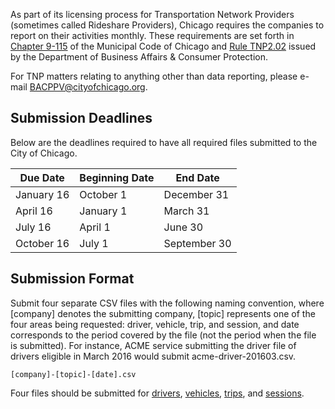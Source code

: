 As part of its licensing process for Transportation Network Providers (sometimes called Rideshare Providers), Chicago requires the companies to report on their activities monthly. These requirements are set forth in [Chapter 9-115](https://chicagocode.org/9/9-115/) of the Municipal Code of Chicago and [Rule TNP2.02](https://www.cityofchicago.org/content/dam/city/depts/dol/rulesandregs/TNPRulesFinalEFF20151120.pdf) issued by the Department of Business Affairs & Consumer Protection.

For TNP matters relating to anything other than data reporting, please e-mail BACPPV@cityofchicago.org.

## Submission Deadlines

Below are the deadlines required to have all required files submitted to the City of Chicago.

|   Due Date   | Beginning Date |   End Date   |
|--------------|----------------|--------------|
| January 16   | October 1      | December 31  |
| April 16     | January 1      | March 31     |
| July 16      | April 1        | June 30      |
| October 16   | July 1         | September 30 |


## Submission Format

Submit four separate CSV files with the following naming convention, where [company] denotes the submitting company, [topic] represents one of the four areas being requested: driver, vehicle, trip, and session, and date corresponds to the period covered by the file (not the period when the file is submitted). For instance, ACME service submitting the driver file of drivers eligible in March 2016 would submit acme-driver-201603.csv.

```
[company]-[topic]-[date].csv
```

Four files should be submitted for [drivers](driver), [vehicles](vehicle), [trips](trip), and [sessions](session).
